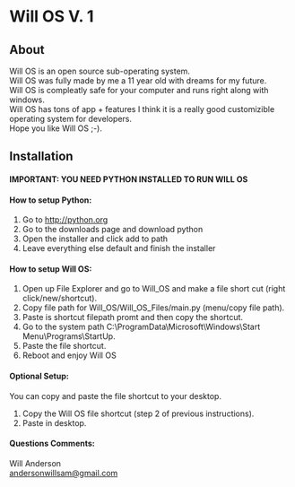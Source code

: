 # Will OS V. 1

## About
Will OS is an open source sub-operating system.<br/>
Will OS was fully made by me a 11 year old with dreams for my future.<br/>
Will OS is compleatly safe for your computer and runs right along with windows.<br/>
Will OS has tons of app + features I think it is a really good customizible operating system for developers.<br/>
Hope you like Will OS ;-).<br/>

## Installation

#### IMPORTANT: YOU NEED PYTHON INSTALLED TO RUN WILL OS

#### How to setup Python:
1. Go to http://python.org
2. Go to the downloads page and download python
3. Open the installer and click add to path
4. Leave everything else default and finish the installer

#### How to setup Will OS:
1. Open up File Explorer and go to Will_OS and make a file short cut (right click/new/shortcut).
2. Copy file path for Will_OS/Will_OS_Files/main.py (menu/copy file path).
3. Paste is shortcut filepath promt and then copy the shortcut.
2. Go to the system path C:\ProgramData\Microsoft\Windows\Start Menu\Programs\StartUp.
3. Paste the file shortcut.
4. Reboot and enjoy Will OS

#### Optional Setup:
You can copy and paste the file shortcut to your desktop.
1. Copy the Will OS file shortcut (step 2 of previous instructions).
2. Paste in desktop.

#### Questions Comments:
Will Anderson<br/>
andersonwillsam@gmail.com

